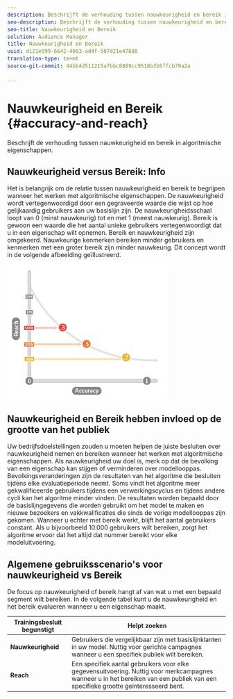 ```yaml
---
description: Beschrijft de verhouding tussen nauwkeurigheid en bereik in algoritmische eigenschappen.
seo-description: Beschrijft de verhouding tussen nauwkeurigheid en bereik in algoritmische eigenschappen.
seo-title: Nauwkeurigheid en Bereik
solution: Audience Manager
title: Nauwkeurigheid en Bereik
uuid: d121e099-6642-4003-ad4f-507d21e478d8
translation-type: tm+mt
source-git-commit: 44bb4d511215a7bbc8889cc9518b3b5ffcb79a2a

---
```



# Nauwkeurigheid en Bereik {#accuracy-and-reach}

Beschrijft de verhouding tussen nauwkeurigheid en bereik in algoritmische eigenschappen.

<!-- c_accuracy_reach.xml -->

## Nauwkeurigheid versus Bereik: Info

Het is belangrijk om de relatie tussen nauwkeurigheid en bereik te begrijpen wanneer het werken met algoritmische eigenschappen. De nauwkeurigheid wordt vertegenwoordigd door een gegraveerde waarde die wijst op hoe gelijkaardig gebruikers aan uw basislijn zijn. De nauwkeurigheidsschaal loopt van 0 (minst nauwkeurig) tot en met 1 (meest nauwkeurig). Bereik is gewoon een waarde die het aantal unieke gebruikers vertegenwoordigt dat u in een eigenschap wilt opnemen. Bereik en nauwkeurigheid zijn omgekeerd. Nauwkeurige kenmerken bereiken minder gebruikers en kenmerken met een groter bereik zijn minder nauwkeurig. Dit concept wordt in de volgende afbeelding geïllustreerd.

![](assets/Reach_v_Accuracy.png)

## Nauwkeurigheid en Bereik hebben invloed op de grootte van het publiek

Uw bedrijfsdoelstellingen zouden u moeten helpen de juiste besluiten over nauwkeurigheid nemen en bereiken wanneer het werken met algoritmische eigenschappen. Als nauwkeurigheid uw doel is, merk op dat de bevolking van een eigenschap kan stijgen of verminderen over modellooppas. Bevolkingsveranderingen zijn de resultaten van het algoritme die besluiten tijdens elke evaluatieperiode neemt. Soms vindt het algoritme meer gekwalificeerde gebruikers tijdens een verwerkingscyclus en tijdens andere cycli kan het algoritme minder vinden. De resultaten worden bepaald door de basislijngegevens die worden gebruikt om het model te maken en nieuwe bezoekers en vakkwalificaties die sinds de vorige modellooppas zijn gekomen. Wanneer u echter met bereik werkt, blijft het aantal gebruikers constant. Als u bijvoorbeeld 10.000 gebruikers wilt bereiken, zorgt het algoritme ervoor dat het altijd dat nummer bereikt voor elke modeluitvoering.

## Algemene gebruiksscenario&#39;s voor nauwkeurigheid vs Bereik

De focus op nauwkeurigheid of bereik hangt af van wat u met een bepaald segment wilt bereiken. In de volgende tabel kunt u de nauwkeurigheid en het bereik evalueren wanneer u een eigenschap maakt.

| Trainingsbesluit begunstigt | Helpt zoeken |
|---|---|
| **Nauwkeurigheid** | Gebruikers die vergelijkbaar zijn met basislijnklanten in uw model. Nuttig voor gerichte campagnes wanneer u een specifiek publiek wilt bereiken. |
| **Reach** | Een specifiek aantal gebruikers voor elke gegevensuitvoering. Nuttig voor merkcampagnes wanneer u in het bereiken van een publiek van een specifieke grootte geinteresseerd bent. |